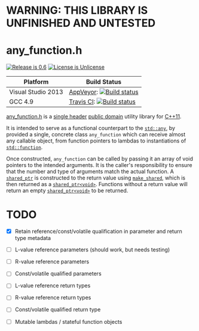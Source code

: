 # WARNING: THIS LIBRARY IS UNFINISHED AND UNTESTED

# any_function.h

[![Release is 0.6](http://img.shields.io/badge/release-0.6-blue.svg?style=flat)](/any_function.h)
[![License is Unlicense](http://img.shields.io/badge/license-Unlicense-blue.svg?style=flat)](http://unlicense.org/)

Platform | Build Status |
-------- | ------------ |
Visual Studio 2013 | [AppVeyor](http://ci.appveyor.com/): [![Build status](https://ci.appveyor.com/api/projects/status/t9hynmje3af3t0eg?svg=true)](https://ci.appveyor.com/project/sgorsten/any-function) |
GCC 4.9 | [Travis CI](http://travis-ci.org): [![Build status](http://travis-ci.org/sgorsten/any_function.svg?branch=master)](https://travis-ci.org/sgorsten/any_function) |

[any_function.h](/any_function.h) is a [single header](http://github.com/nothings/stb/blob/master/docs/other_libs.md) [public domain](http://unlicense.org/) utility library for [C++11](http://en.cppreference.com/w/). 

It is intended to serve as a functional counterpart to the [`std::any`](http://en.cppreference.com/w/cpp/utility/any), by provided a single, concrete class `any_function` which can receive almost any callable object, from function pointers to lambdas to instantiations of [`std::function`](http://en.cppreference.com/w/cpp/utility/functional/function).

Once constructed, `any_function` can be called by passing it an array of void pointers to the intended arguments. It is the caller's responsibility to ensure that the number and type of arguments match the actual function. A [`shared_ptr`](http://en.cppreference.com/w/cpp/memory/shared_ptr) is constructed to the return value using [`make_shared`](http://en.cppreference.com/w/cpp/memory/shared_ptr/make_shared), which is then returned as a [`shared_ptr<void>`](http://en.cppreference.com/w/cpp/memory/shared_ptr). Functions without a return value will return an empty [`shared_ptr<void>`](http://en.cppreference.com/w/cpp/memory/shared_ptr) to be returned.

# TODO

- [X] Retain reference/const/volatile qualification in parameter and return type metadata
- [ ] L-value reference parameters (should work, but needs testing)
- [ ] R-value reference parameters
- [ ] Const/volatile qualified parameters
- [ ] L-value reference return types
- [ ] R-value reference return types
- [ ] Const/volatile qualified return type
- [ ] Mutable lambdas / stateful function objects

